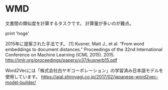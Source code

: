 # WMD

文書間の類似度を計算するタスクです。
計算量が多いのが難点。

print 'hoge'

2015年に提案された手法です。
[1] Kusner, Matt J., et al. “From word embeddings to document distances.” Proceedings of the 32nd International Conference on Machine Learning (ICML 2015). 2015.
http://jmlr.org/proceedings/papers/v37/kusnerb15.pdf

Word2Vecには「株式会社白ヤギコーポレーション」の学習済み日本語モデルを使用しています。
https://aial.shiroyagi.co.jp/2017/02/japanese-word2vec-model-builder/
